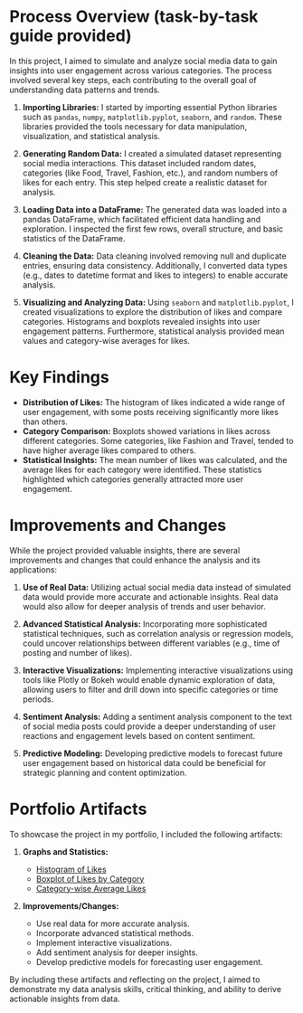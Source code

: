 # Process Overview (task-by-task guide provided)
In this project, I aimed to simulate and analyze social media data to gain insights into user engagement across various categories. The process involved several key steps, each contributing to the overall goal of understanding data patterns and trends.

1. **Importing Libraries:** I started by importing essential Python libraries such as `pandas`, `numpy`, `matplotlib.pyplot`, `seaborn`, and `random`. These libraries provided the tools necessary for data manipulation, visualization, and statistical analysis.

2. **Generating Random Data:** I created a simulated dataset representing social media interactions. This dataset included random dates, categories (like Food, Travel, Fashion, etc.), and random numbers of likes for each entry. This step helped create a realistic dataset for analysis.

3. **Loading Data into a DataFrame:** The generated data was loaded into a pandas DataFrame, which facilitated efficient data handling and exploration. I inspected the first few rows, overall structure, and basic statistics of the DataFrame.

4. **Cleaning the Data:** Data cleaning involved removing null and duplicate entries, ensuring data consistency. Additionally, I converted data types (e.g., dates to datetime format and likes to integers) to enable accurate analysis.

5. **Visualizing and Analyzing Data:** Using `seaborn` and `matplotlib.pyplot`, I created visualizations to explore the distribution of likes and compare categories. Histograms and boxplots revealed insights into user engagement patterns. Furthermore, statistical analysis provided mean values and category-wise averages for likes.

# Key Findings
- **Distribution of Likes:** The histogram of likes indicated a wide range of user engagement, with some posts receiving significantly more likes than others.
- **Category Comparison:** Boxplots showed variations in likes across different categories. Some categories, like Fashion and Travel, tended to have higher average likes compared to others.
- **Statistical Insights:** The mean number of likes was calculated, and the average likes for each category were identified. These statistics highlighted which categories generally attracted more user engagement.

# Improvements and Changes
While the project provided valuable insights, there are several improvements and changes that could enhance the analysis and its applications:

1. **Use of Real Data:** Utilizing actual social media data instead of simulated data would provide more accurate and actionable insights. Real data would also allow for deeper analysis of trends and user behavior.

2. **Advanced Statistical Analysis:** Incorporating more sophisticated statistical techniques, such as correlation analysis or regression models, could uncover relationships between different variables (e.g., time of posting and number of likes).

3. **Interactive Visualizations:** Implementing interactive visualizations using tools like Plotly or Bokeh would enable dynamic exploration of data, allowing users to filter and drill down into specific categories or time periods.

4. **Sentiment Analysis:** Adding a sentiment analysis component to the text of social media posts could provide a deeper understanding of user reactions and engagement levels based on content sentiment.

5. **Predictive Modeling:** Developing predictive models to forecast future user engagement based on historical data could be beneficial for strategic planning and content optimization.

# Portfolio Artifacts
To showcase the project in my portfolio, I included the following artifacts:

1. **Graphs and Statistics:**
   - [Histogram of Likes](https://github.com/SumhithaUmmadisetty/coursera_clean-and-analyse-social-media-usage-data-with-python/blob/main/Screenshot%202024-07-06%20102939.png)
   - [Boxplot of Likes by Category](https://github.com/SumhithaUmmadisetty/coursera_clean-and-analyse-social-media-usage-data-with-python/blob/main/Screenshot%202024-07-06%20102951.png)
   - [Category-wise Average Likes](https://github.com/SumhithaUmmadisetty/coursera_clean-and-analyse-social-media-usage-data-with-python/blob/main/Screenshot%202024-07-06%20103114.png)

2. **Improvements/Changes:**
   - Use real data for more accurate analysis.
   - Incorporate advanced statistical methods.
   - Implement interactive visualizations.
   - Add sentiment analysis for deeper insights.
   - Develop predictive models for forecasting user engagement.

By including these artifacts and reflecting on the project, I aimed to demonstrate my data analysis skills, critical thinking, and ability to derive actionable insights from data.
